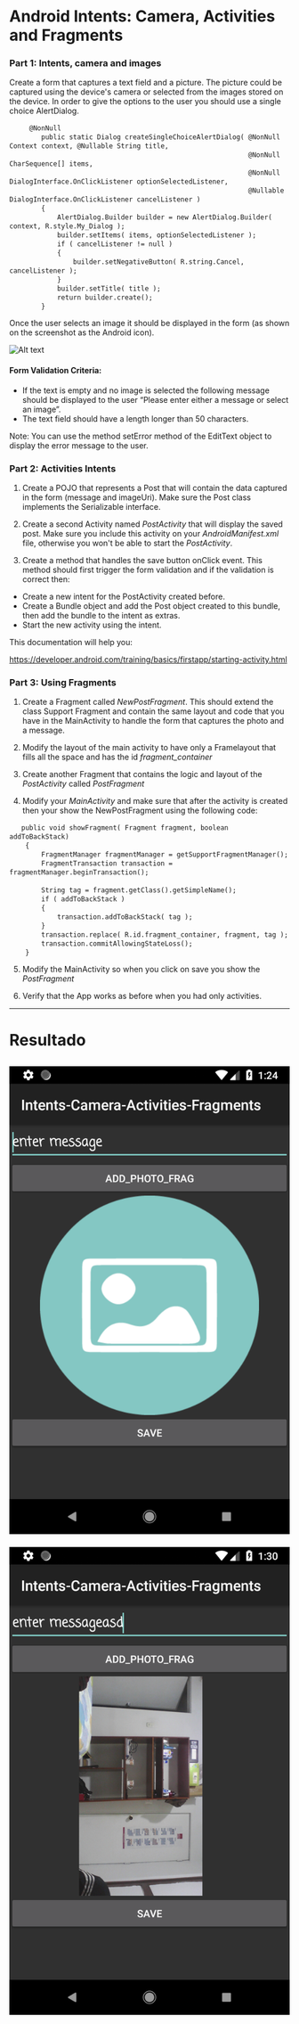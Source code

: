# Android Intents: Camera, Activities and Fragments #

### Part 1: Intents, camera and images 

Create a form that captures a text field and a picture. The picture could be captured using the device's camera or selected from the images stored on the device. In order to give the options to the user you should use a single choice AlertDialog. 

```
     @NonNull
        public static Dialog createSingleChoiceAlertDialog( @NonNull Context context, @Nullable String title,
                                                            @NonNull CharSequence[] items,
                                                            @NonNull DialogInterface.OnClickListener optionSelectedListener,
                                                            @Nullable DialogInterface.OnClickListener cancelListener )
        {
            AlertDialog.Builder builder = new AlertDialog.Builder( context, R.style.My_Dialog );
            builder.setItems( items, optionSelectedListener );
            if ( cancelListener != null )
            {
                builder.setNegativeButton( R.string.Cancel, cancelListener );
            }
            builder.setTitle( title );
            return builder.create();
        }
```

Once the user selects an image it should be displayed in the form (as shown on the screenshot as the Android icon).

![Alt text](form.png)

#### Form Validation Criteria:

* If the text is empty and no image is selected the following message should be displayed to the user “Please enter either a message or select an image”.
* The text field should have a length longer than 50 characters.
   
Note: You can use the method setError method of the EditText object to display the error message to the user.
      

### Part 2: Activities Intents
       
1) Create a POJO that represents a Post that will contain the data captured in the form (message and imageUri). Make sure the Post class implements the Serializable interface.

2) Create a second Activity named *PostActivity* that will display the saved post. Make sure you include this activity on your *AndroidManifest.xml* file, otherwise you won't be able to start the *PostActivity*. 

3) Create a method that handles the save button onClick event. This method should first trigger the form validation and if the validation is correct then: 
* Create a new intent for the PostActivity created before.
* Create a Bundle object and add the Post object created to this bundle, then add the bundle to the intent as extras.
* Start the new activity using the intent.

This documentation will help you:

https://developer.android.com/training/basics/firstapp/starting-activity.html

       
### Part 3: Using Fragments

1) Create a Fragment called *NewPostFragment*. This should extend the class Support Fragment and contain the same layout and code that you have in the MainActivity to handle the form that captures the photo and a message.

2) Modify the layout of the main activity to have only a Framelayout that fills all the space and has the id *fragment_container*

3) Create another Fragment that contains the logic and layout of the *PostActivity* called *PostFragment*

4) Modify your *MainActivity* and make sure that after the activity is created then your show the NewPostFragment using the following code:

```
   public void showFragment( Fragment fragment, boolean addToBackStack)
    {
        FragmentManager fragmentManager = getSupportFragmentManager();
        FragmentTransaction transaction = fragmentManager.beginTransaction();
    
        String tag = fragment.getClass().getSimpleName();
        if ( addToBackStack )
        {
            transaction.addToBackStack( tag );
        }
        transaction.replace( R.id.fragment_container, fragment, tag );
        transaction.commitAllowingStateLoss();
    }

```
     
 5) Modify the MainActivity so when you click on save you show the *PostFragment* 
 
 6) Verify that the App works as before when you had only activities.
---

# Resultado

![Alt text](s1.png)
---
![Alt text](s2.png)